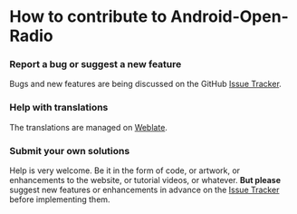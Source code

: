 How to contribute to Android-Open-Radio
===============================

### Report a bug or suggest a new feature
Bugs and new features are being discussed on the GitHub [Issue Tracker](https://github.com/malah-code/Android-Open-Radio/issues).

### Help with translations
The translations are managed on [Weblate](https://hosted.weblate.org/projects/Android-Open-Radio/strings/). 

### Submit your own solutions
Help is very welcome. Be it in the form of code, or artwork, or enhancements to the website, or tutorial videos, or whatever. 
**But please** suggest new features or enhancements in advance on the [Issue Tracker](https://github.com/malah-code/Android-Open-Radio/issues) before implementing them.

